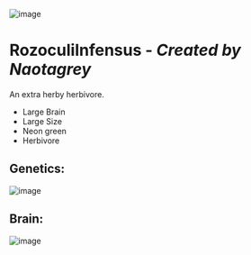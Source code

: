 ![image](https://user-images.githubusercontent.com/12953812/163622232-6e031e4b-253a-4591-a9f6-1294c62625b0.png)
# Rozoculilnfensus - _Created by Naotagrey_ 
An extra herby herbivore.

* Large Brain
* Large Size
* Neon green
* Herbivore
## Genetics:
![image](https://user-images.githubusercontent.com/12953812/163622254-2cea6ddc-cc56-4aa8-9491-e68059cf9d0b.png)
## Brain:
![image](https://user-images.githubusercontent.com/12953812/163622321-a87d232c-9543-46c9-a948-c5e9466739ed.png)


